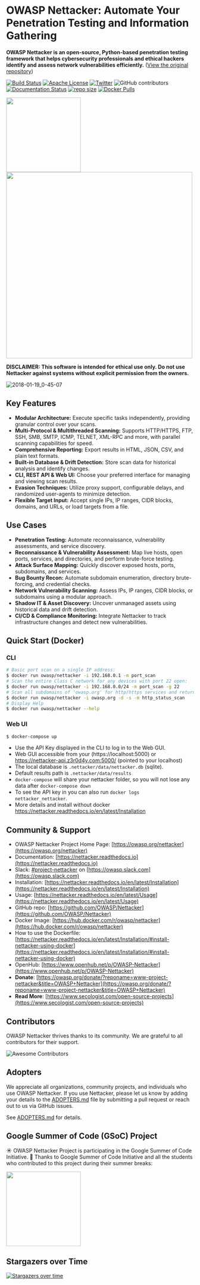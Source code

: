 # OWASP Nettacker: Automate Your Penetration Testing and Information Gathering

**OWASP Nettacker is an open-source, Python-based penetration testing framework that helps cybersecurity professionals and ethical hackers identify and assess network vulnerabilities efficiently.** ([View the original repository](https://github.com/OWASP/Nettacker))

[![Build Status](https://github.com/OWASP/Nettacker/actions/workflows/ci_cd.yml/badge.svg?branch=master)](https://github.com/OWASP/Nettacker/actions/workflows/ci_cd.yml/badge.svg?branch=master)
[![Apache License](https://img.shields.io/badge/License-Apache%20v2-green.svg)](https://github.com/OWASP/Nettacker/blob/master/LICENSE)
[![Twitter](https://img.shields.io/badge/Twitter-@iotscan-blue.svg)](https://twitter.com/iotscan)
![GitHub contributors](https://img.shields.io/github/contributors/OWASP/Nettacker)
[![Documentation Status](https://readthedocs.org/projects/nettacker/badge/?version=latest)](https://nettacker.readthedocs.io/en/latest/?badge=latest)
[![repo size ](https://img.shields.io/github/repo-size/OWASP/Nettacker)](https://github.com/OWASP/Nettacker)
[![Docker Pulls](https://img.shields.io/docker/pulls/owasp/nettacker)](https://hub.docker.com/r/owasp/nettacker)

<img src="https://raw.githubusercontent.com/OWASP/Nettacker/master/nettacker/web/static/img/owasp-nettacker.png" width="200"> <img src="https://raw.githubusercontent.com/OWASP/Nettacker/master/nettacker/web/static/img/owasp.png" width="500">

**DISCLAIMER: This software is intended for ethical use only.  Do not use Nettacker against systems without explicit permission from the owners.**

![2018-01-19_0-45-07](https://user-images.githubusercontent.com/7676267/35123376-283d5a3e-fcb7-11e7-9b1c-92b78ed4fecc.gif)

## Key Features

*   **Modular Architecture:** Execute specific tasks independently, providing granular control over your scans.
*   **Multi-Protocol & Multithreaded Scanning:**  Supports HTTP/HTTPS, FTP, SSH, SMB, SMTP, ICMP, TELNET, XML-RPC and more, with parallel scanning capabilities for speed.
*   **Comprehensive Reporting:** Export results in HTML, JSON, CSV, and plain text formats.
*   **Built-in Database & Drift Detection:**  Store scan data for historical analysis and identify changes.
*   **CLI, REST API & Web UI:**  Choose your preferred interface for managing and viewing scan results.
*   **Evasion Techniques:**  Utilize proxy support, configurable delays, and randomized user-agents to minimize detection.
*   **Flexible Target Input:**  Accept single IPs, IP ranges, CIDR blocks, domains, and URLs, or load targets from a file.

## Use Cases

*   **Penetration Testing:** Automate reconnaissance, vulnerability assessments, and service discovery.
*   **Reconnaissance & Vulnerability Assessment:** Map live hosts, open ports, services, and directories, and perform brute-force testing.
*   **Attack Surface Mapping:** Quickly discover exposed hosts, ports, subdomains, and services.
*   **Bug Bounty Recon:** Automate subdomain enumeration, directory brute-forcing, and credential checks.
*   **Network Vulnerability Scanning:**  Assess IPs, IP ranges, CIDR blocks, or subdomains using a modular approach.
*   **Shadow IT & Asset Discovery:** Uncover unmanaged assets using historical data and drift detection.
*   **CI/CD & Compliance Monitoring:** Integrate Nettacker to track infrastructure changes and detect new vulnerabilities.

## Quick Start (Docker)

### CLI

```bash
# Basic port scan on a single IP address:
$ docker run owasp/nettacker -i 192.168.0.1 -m port_scan
# Scan the entire Class C network for any devices with port 22 open:
$ docker run owasp/nettacker -i 192.168.0.0/24 -m port_scan -g 22
# Scan all subdomains of 'owasp.org' for http/https services and return HTTP status code
$ docker run owasp/nettacker -i owasp.org -d -s -m http_status_scan
# Display Help
$ docker run owasp/nettacker --help
```

### Web UI

```bash
$ docker-compose up 
```

*   Use the API Key displayed in the CLI to log in to the Web GUI.
*   Web GUI accessible from your (https://localhost:5000) or https://nettacker-api.z3r0d4y.com:5000/ (pointed to your localhost)
*   The local database is `.nettacker/data/nettacker.db` (sqlite).
*   Default results path is `.nettacker/data/results`
*   `docker-compose` will share your nettacker folder, so you will not lose any data after `docker-compose down`
*   To see the API key in you can also run `docker logs nettacker_nettacker`.
*   More details and install without docker https://nettacker.readthedocs.io/en/latest/Installation

##  Community & Support

*   OWASP Nettacker Project Home Page: [https://owasp.org/nettacker](https://owasp.org/nettacker)
*   Documentation: [https://nettacker.readthedocs.io](https://nettacker.readthedocs.io)
*   Slack: [#project-nettacker](https://owasp.slack.com/archives/CQZGG24FQ) on [https://owasp.slack.com](https://owasp.slack.com)
*   Installation: [https://nettacker.readthedocs.io/en/latest/Installation](https://nettacker.readthedocs.io/en/latest/Installation)
*   Usage: [https://nettacker.readthedocs.io/en/latest/Usage](https://nettacker.readthedocs.io/en/latest/Usage)
*   GitHub repo: [https://github.com/OWASP/Nettacker](https://github.com/OWASP/Nettacker)
*   Docker Image: [https://hub.docker.com/r/owasp/nettacker](https://hub.docker.com/r/owasp/nettacker)
*   How to use the Dockerfile: [https://nettacker.readthedocs.io/en/latest/Installation/#install-nettacker-using-docker](https://nettacker.readthedocs.io/en/latest/Installation/#install-nettacker-using-docker)
*   OpenHub: [https://www.openhub.net/p/OWASP-Nettacker](https://www.openhub.net/p/OWASP-Nettacker)
*   **Donate**: [https://owasp.org/donate/?reponame=www-project-nettacker&title=OWASP+Nettacker](https://owasp.org/donate/?reponame=www-project-nettacker&title=OWASP+Nettacker)
*   **Read More**: [https://www.secologist.com/open-source-projects](https://www.secologist.com/open-source-projects)

## Contributors

OWASP Nettacker thrives thanks to its community. We are grateful to all contributors for their support.

![Awesome Contributors](https://contrib.rocks/image?repo=OWASP/Nettacker)

##  Adopters

We appreciate all organizations, community projects, and individuals who use OWASP Nettacker. If you use Nettacker, please let us know by adding your details to the [ADOPTERS.md](ADOPTERS.md) file by submitting a pull request or reach out to us via GitHub issues.

See [ADOPTERS.md](ADOPTERS.md) for details.

## Google Summer of Code (GSoC) Project

☀️ OWASP Nettacker Project is participating in the Google Summer of Code Initiative.
🙏 Thanks to Google Summer of Code Initiative and all the students who contributed to this project during their summer breaks:

<a href="https://summerofcode.withgoogle.com"><img src="https://betanews.com/wp-content/uploads/2016/03/vertical-GSoC-logo.jpg" width="200"></img></a>

## Stargazers over Time

[![Stargazers over time](https://starchart.cc/OWASP/Nettacker.svg)](https://starchart.cc/OWASP/Nettacker)
